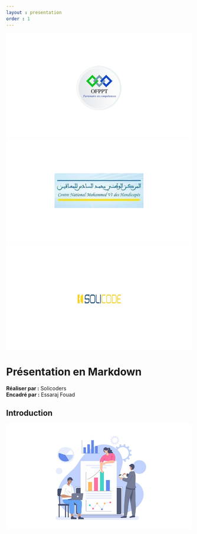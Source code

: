 ```yaml
---
layout : presentation
order : 1
---
```


![OFPPT](../../images/logo2.png)
![CNMH](../../images/logo1.png)
![SOLICODE](../../images/logo3.png)

# Présentation en Markdown

**Réaliser par :** Solicoders </br>
**Encadré par :** Essaraj Fouad

<!-- new slide -->

## Introduction

![introduction](../../feature/introduction/images/introduction.png)




